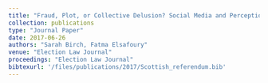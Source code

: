 ```yaml
---
title: "Fraud, Plot, or Collective Delusion? Social Media and Perceptions of Electoral Misconduct in the 2014 Scottish Independence Referendum"
collection: publications
type: "Journal Paper"
date: 2017-06-26
authors: "Sarah Birch, Fatma Elsafoury"
venue: "Election Law Journal"
proceedings: "Election Law Journal"
bibtexurl: '/files/publications/2017/Scottish_referendum.bib'
---
```


